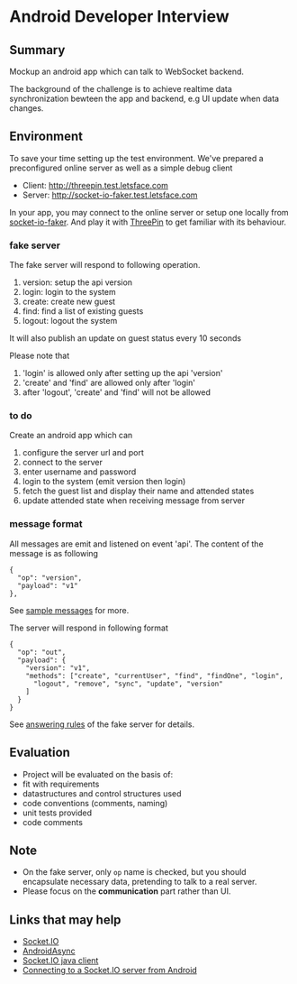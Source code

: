 # Android Developer Interview

## Summary

Mockup an android app which can talk to WebSocket backend.

The background of the challenge is to achieve realtime data synchronization bewteen the app and backend, e.g UI update when data changes.

## Environment

To save your time setting up the test environment. We've prepared a preconfigured online server as well as a simple debug client

* Client: http://threepin.test.letsface.com
* Server: http://socket-io-faker.test.letsface.com

In your app, you may connect to the online server or setup one locally from [socket-io-faker](https://github.com/letsface/socket-io-faker). And play it with [ThreePin](https://github.com/letsface/ThreePin) to get familiar with its behaviour.

### fake server

The fake server will respond to following operation.

1. version: setup the api version
2. login: login to the system
3. create: create new guest
4. find: find a list of existing guests
5. logout: logout the system

It will also publish an update on guest status every 10 seconds

Please note that

1. 'login' is allowed only after setting up the api 'version'
2. 'create' and 'find' are allowed only after 'login'
3. after 'logout', 'create' and 'find' will not be allowed

### to do

Create an android app which can

1. configure the server url and port
2. connect to the server
3. enter username and password
4. login to the system (emit version then login)
5. fetch the guest list and display their name and attended states
6. update attended state when receiving message from server

### message format

All messages are emit and listened on event 'api'. The content of the message is as following

```
{
  "op": "version",
  "payload": "v1"
},
```

See [sample messages](https://github.com/letsface/ThreePin/blob/master/threepin.json) for more.

The server will respond in following format

```
{
  "op": "out",
  "payload": {
    "version": "v1",
    "methods": ["create", "currentUser", "find", "findOne", "login",
      "logout", "remove", "sync", "update", "version"
    ]
  }
}
```

See [answering rules](https://github.com/letsface/socket-io-faker/blob/master/test/fixtures/rules.json) of the fake server for details.

## Evaluation

* Project will be evaluated on the basis of:
 * fit with requirements
 * datastructures and control structures used
 * code conventions (comments, naming)
 * unit tests provided
 * code comments
 
## Note

* On the fake server, only `op` name is checked, but you should encapsulate necessary data, pretending to talk to a real server.
* Please focus on the **communication** part rather than UI.

## Links that may help

* [Socket.IO](http://socket.io/)
* [AndroidAsync](http://koush.com/AndroidAsync)
* [Socket.IO java client](https://github.com/Gottox/socket.io-java-client)
* [Connecting to a Socket.IO server from Android](http://nkzawa.tumblr.com/post/46850605422/connecting-to-a-socket-io-server-from-android)
